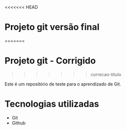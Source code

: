<<<<<<< HEAD
# Projeto git versão final
=======
# Projeto git - Corrigido
>>>>>>> correcao-titulo

Este é um repositório de teste para o aprendizado de Git.

# Tecnologias utilizadas

- Git
- Github
